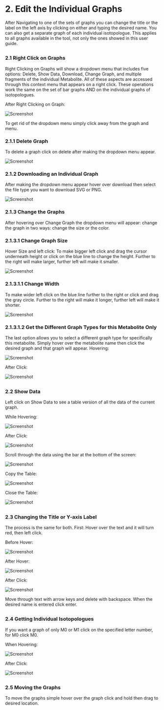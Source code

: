 # 2. Edit the Individual Graphs
After Navigating to one of the sets of graphs you can change the title or the label on the left axis by clicking on either and typing the desired name. You can also get a separate graph of each individual isotopologue. This applies to all graphs available in the tool, not only the ones showed in this user guide.


## <h3>2.1	Right Click on Graphs</h3>
Right Clicking on Graphs will show a dropdown menu that includes five options: Delete, Show Data, Download, Change Graph, and multiple fragments of the individual Metabolite. All of these aspects are accessed through this context menu that appears on a right click. These operations work the same on the set of bar graphs AND on the individual graphs of isotopologues.

After Right Clicking on Graph:

![Screenshot](/Images/RightClick.png)
 
To get rid of the dropdown menu simply click away from the graph and menu.


### <h3>2.1.1	Delete Graph</h3>
To delete a graph click on delete after making the dropdown menu appear.

![Screenshot](/Images/DeleteIndiv.png)
 
### <h3>2.1.2	Downloading an Individual Graph</h3>
After making the dropdown menu appear hover over download then select the file type you want to download SVG or PNG.
 
 ![Screenshot](/Images/DownloadIndiv.png)
 
### <h3>2.1.3	Change the Graphs</h3>
After hovering over Change Graph the dropdown menu will appear: change the graph in two ways: change the size or the color.


#### <h3>2.1.3.1	Change Graph Size</h3>
Hover Size and left click:
To make bigger left click and drag the cursor underneath height or click on the blue line to change the height. Further to the right will make larger, further left will make it smaller.
 
![Screenshot](/Images/IndivGraphSizeHeight.png)

##### <h3>2.1.3.1.1 Change Width</h3>
To make wider left click on the blue line further to the right or click and drag the gray circle. Further to the right will make it longer, further left will make it shorter.
 
 ![Screenshot](/Images/IndivGraphSizeWidth.png)
 
##### <h3>2.1.3.1.2	Get the Different Graph Types for this Metabolite Only</h3>
The last option allows you to select a different graph type for specifically this metabolite. Simply hover over the metabolite name then click the desired graph and that graph will appear.
Hovering:

![Screenshot](/Images/DifferentGraphTypeIndiv.png)
 
After Click:
 
 ![Screenshot](/Images/DifferentGraphTypeIndivAfter.png)
 
## <h3>2.2	Show Data</h3>
Left click on Show Data to see a table version of all the data of the current graph.

While Hovering:

![Screenshot](/Images/ShowDataIndiv.png)
 
After Click:

![Screenshot](/Images/ShowDataIndivAfter.png)
 

Scroll through the data using the bar at the bottom of the screen:

![Screenshot](/Images/ShowDataIndivScroll.png)

Copy the Table:

![Screenshot](/Images/ShowDataIndivCopy.png)
 
Close the Table: 
 
![Screenshot](/Images/ShowDataIndivClose.png)

## <h3>2.3	Changing the Title or Y-axis Label</h3>
The process is the same for both. First: Hover over the text and it will turn red, then left click.

Before Hover:

![Screenshot](/Images/IndivGraph.png)

After Hover:

![Screenshot](/Images/IndivGraphTitle.png)

After Click:

![Screenshot](/Images/IndivGraphTitleText.png)
 
Move through text with arrow keys and delete with backspace. When the desired name is entered click enter.

## <h3>2.4	Getting Individual Isotopologues</h3>
If you want a graph of only M0 or M1 click on the specified letter number, for M0 click M0.

When Hovering:

![Screenshot](/Images/IndivGraphIsotop.png)

After Click:
 
![Screenshot](/Images/IndivGraphIsotopAfter.png)

## <h3>2.5	Moving the Graphs</h3>
To move the graphs simple hover over the graph click and hold then drag to desired location.
